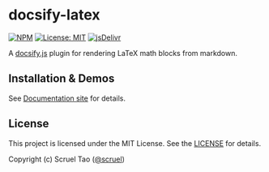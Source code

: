 # docsify-latex

[![NPM](https://img.shields.io/npm/v/docsify-latex.svg?style=flat-square)](https://www.npmjs.com/package/docsify-latex)
[![License: MIT](https://img.shields.io/badge/License-MIT-yellow.svg?style=flat-square)](https://github.com/scruel/docsify-latex/blob/master/LICENSE)
[![jsDelivr](https://data.jsdelivr.com/v1/package/npm/docsify-latex/badge)](https://www.jsdelivr.com/package/npm/docsify-latex)

A [docsify.js](https://docsify.js.org) plugin for rendering LaTeX math blocks from markdown.

## Installation & Demos

See [Documentation site](https://scruel.github.io/docsify-latex) for details.

## License

This project is licensed under the MIT License. See the [LICENSE](https://github.com/github/docsify-latex/blob/master/LICENSE) for details.

Copyright (c) Scruel Tao ([@scruel](https://github.com/scruel))